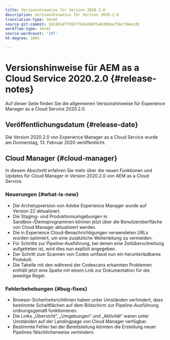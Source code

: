 ```yaml
---
title: Versionshinweise für Version 2020.2.0
description: Versionshinweise für Version 2020.2.0
translation-type: tm+mt
source-git-commit: 3dc0d1d77595f7b3e890fb4b390eef5bcf84ecd8
workflow-type: tm+mt
source-wordcount: '197'
ht-degree: 100%

---
```



# Versionshinweise für AEM as a Cloud Service 2020.2.0 {#release-notes}

Auf dieser Seite finden Sie die allgemeinen Versionshinweise für Experience Manager as a Cloud Service 2020.2.0.

## Veröffentlichungsdatum {#release-date}

Die Version 2020.2.0 von Experience Manager as a Cloud Service wurde am Donnerstag, 13. Februar 2020 veröffentlicht.

## Cloud Manager {#cloud-manager}

In diesem Abschnitt erfahren Sie mehr über die neuen Funktionen und Updates für Cloud Manager in Version 2020.2.0 von AEM as a Cloud Service.

### Neuerungen {#what-is-new}

* Die Archetypversion von Adobe Experience Manager wurde auf Version 22 aktualisiert.
* Die Staging- und Produktionsumgebungen in Sandbox-/Demoprogrammen können jetzt über die Benutzeroberfläche von Cloud Manager aktualisiert werden.
* Die in Experience Cloud-Benachrichtigungen verwendeten URLs wurden optimiert, um eine zusätzliche Weiterleitung zu vermeiden.
* Für Schritte zur Pipeline-Ausführung, bei denen eine Zeitüberschreitung aufgetreten ist, wird dies nun explizit angegeben.
* Der Schritt zum Scannen von Codes umfasst nun ein herunterladbares Protokoll.
* Die Tabelle mit den während der Codescans erkannten Problemen enthält jetzt eine Spalte mit einem Link zur Dokumentation für die jeweilige Regel.

### Fehlerbehebungen {#bug-fixes}

* Browser-Sicherheitsrichtlinien haben unter Umständen verhindert, dass bestimmte Schaltflächen auf dem Bildschirm zur Pipeline-Ausführung ordnungsgemäß funktionieren.
* Die Links „Übersicht“, „Umgebungen“ und „Aktivität“ waren unter Umständen auf der Landingpage von Cloud Manager verfügbar.
* Bestimmte Fehler bei der Bereitstellung könnten die Erstellung neuer Pipelines fälschlicherweise verhindern.
